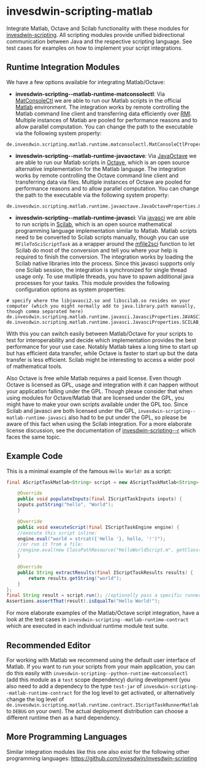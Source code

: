# invesdwin-scripting-matlab
Integrate Matlab, Octave and Scilab functionality with these modules for [invesdwin-scripting](https://github.com/invesdwin/invesdwin-scripting). All scripting modules provide unified bidirectional communication between Java and the respective scripting language. See test cases for examples on how to implement your script integrations.

## Runtime Integration Modules

We have a few options available for integrating Matlab/Octave:
- **invesdwin-scripting--matlab-runtime-matconsolectl**: Via [MatConsoleCtl](https://github.com/diffplug/matconsolectl) we are able to run our Matlab scripts in the official [Matlab](https://en.wikipedia.org/wiki/MATLAB) environment. The integration works by remote controlling the Matlab command line client and transferring data efficiently over [RMI](https://en.wikipedia.org/wiki/Java_remote_method_invocation). Multiple instances of Matlab are pooled for performance reasons and to allow parallel computation. You can change the path to the executable via the following system property:
```properties
de.invesdwin.scripting.matlab.runtime.matconsolectl.MatConsoleCtlProperties.MATLAB_COMMAND=matlab
```
- **invesdwin-scripting--matlab-runtime-javaoctave**: Via [JavaOctave](https://github.com/prateek/javaoctave) we are able to run our Matlab scripts in [Octave](https://www.gnu.org/software/octave/), which is an open source alternative implementation for the Matlab language. The integration works by remote controlling the Octave command line client and transferring data via files. Multiple instances of Octave are pooled for performance reasons and to allow parallel computation. You can change the path to the executable via the following system property:
```properties
de.invesdwin.scripting.matlab.runtime.javaoctave.JavaOctaveProperties.OCTAVE_COMMAND=octave
```
- **invesdwin-scripting--matlab-runtime-javasci**: Via [javasci](https://help.scilab.org/docs/6.0.0/en_US/javasci.html) we are able to run scripts in [Scilab](http://www.scilab.org/), which is an open source mathematical programming language implementation similar to Matlab. Matlab scripts need to be converted to Scilab scripts manually, though you can use `MFileToSciScriptTask` as a wrapper around the [mfile2sci](https://help.scilab.org/docs/6.0.0/en_US/mfile2sci.html) function to let Scilab do most of the conversion and tell you where your help is required to finish the conversion. The integration works by loading the Scilab native libraries into the process. Since this javasci supports only one Scilab session, the integration is synchronized for single thread usage only. To use mutliple threads, you have to spawn additional java processes for your tasks. This module provides the following configuration options as system properties:
```properties
# specify where the libjavasci2.so and libscilab.so resides on your computer (which you might normally add to java.library.path manually, though comma separated here)
de.invesdwin.scripting.matlab.runtime.javasci.JavasciProperties.JAVASCI_LIBRARY_PATHS=/usr/lib/jni/,/usr/lib/scilab/
de.invesdwin.scripting.matlab.runtime.javasci.JavasciProperties.SCILAB_PATH=/usr/share/scilab/
```

With this you can switch easily between Matlab/Octave for your scripts to test for interoperability and decide which implementation provides the best performance for your use case. Notably Matlab takes a long time to start up but has efficient data transfer, while Octave is faster to start up but the data transfer is less efficient. Scilab might be interesting to access a wider pool of mathematical tools.

Also Octave is free while Matlab requires a paid license. Even though Octave is licensed as GPL, usage and integration with it can happen without your application falling under the GPL. Though please consider that when using modules for Octave/Matlab that are licensed under the GPL, you might have to make your own scripts available under the GPL too. Since Scilab and javasci are both licensed under the GPL, `invesdwin-scripting--matlab-runtime-javasci` also had to be put under the GPL, so please be aware of this fact when using the Scilab integration. For a more elaborate license discussion, see the documentation of [invesdwin-scripting--r](https://github.com/subes/invesdwin-scripting--r) which faces the same topic.

## Example Code

This is a minimal example of the famous `Hello World!` as a script:

```java
final AScriptTaskMatlab<String> script = new AScriptTaskMatlab<String>() {

    @Override
    public void populateInputs(final IScriptTaskInputs inputs) {
	inputs.putString("hello", "World");
    }

    @Override
    public void executeScript(final IScriptTaskEngine engine) {
	//execute this script inline:
	engine.eval("world = strcat({'Hello '}, hello, '!')");
	//or run it from a file:
	//engine.eval(new ClassPathResource("HelloWorldScript.m", getClass()));
    }

    @Override
    public String extractResults(final IScriptTaskResults results) {
        return results.getString("world");
    }
};
final String result = script.run(); //optionally pass a specific runner as an argument here
Assertions.assertThat(result).isEqualTo("Hello World!");
```

For more elaborate examples of the Matlab/Octave script integration, have a look at the test cases in `invesdwin-scripting--matlab-runtime-contract` which are executed in each individual runtime module test suite.

## Recommended Editor

For working with Matlab we recommend using the default user interface of Matlab. If you want to run your scripts from your main application, you can do this easily with `invesdwin-scripting--python-runtime-matconsolectl` (add this module as a `test` scope dependency) during development (you also need to add a dependecy to the type `test-jar` of `invesdwin-scripting--matlab-runtime-contract` for the log level to get activated, or alternatively change the log level of `de.invesdwin.scripting.matlab.runtime.contract.IScriptTaskRunnerMatlab` to `DEBUG` on your own). The actual deployment distribution can choose a different runtime then as a hard dependency.

## More Programming Languages

Similar integration modules like this one also exist for the following other programming languages: https://github.com/invesdwin/invesdwin-scripting
